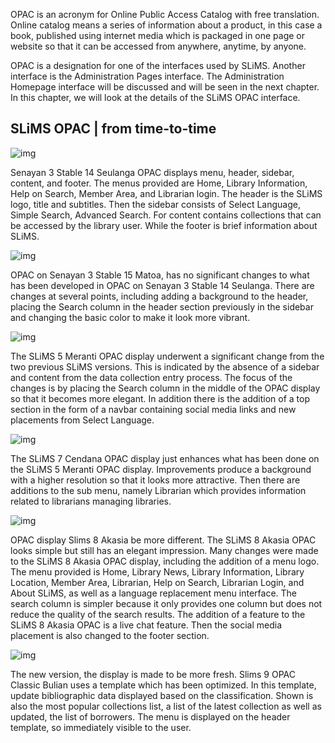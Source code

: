 OPAC is an acronym for Online Public Access Catalog with free translation. Online catalog means a series of information about a product, in this case a book, published using internet media which is packaged in one page or website so that it can be accessed from anywhere, anytime, by anyone.

OPAC is a designation for one of the interfaces used by SLiMS. Another interface is the Administration Pages interface. The Administration Homepage interface will be discussed and will be seen in the next chapter. In this chapter, we will look at the details of the SLiMS OPAC interface.

## SLiMS OPAC | from time-to-time

![img](https://lh5.googleusercontent.com/9tIOFmYYhNG0KyrJNdqfN96IiF3fHKtUdf0ydBeuTNQDBa5F0Dko67qFMEr6P4sLBp07H6-lSJf7FM9f3mofgCvwhsMFLKGCDe74cisdYPp8lvoT-hLcS82Lxhx21CRkRJIYGQG_)

Senayan 3 Stable 14 Seulanga OPAC displays menu, header, sidebar, content, and footer. The menus provided are Home, Library Information, Help on Search, Member Area, and Librarian login. The header is the SLiMS logo, title and subtitles. Then the sidebar consists of Select Language, Simple Search, Advanced Search. For content contains collections that can be accessed by the library user. While the footer is brief information about SLiMS.

![img](https://lh3.googleusercontent.com/UJXUhvJh8i_6RZ8Ib2Mzm_HwJ-fvXl_m2cUisbj-E9W1uLZQmzvUGNxU_ZbNWaKYYnwPfJ33QP5dEhhl_3vAXm0AchWKVGZcabg3XzZiLWrBLVz5q8PULZoqV7M4Wu0xXrir19q7)

OPAC on Senayan 3 Stable 15 Matoa, has no significant changes to what has been developed in OPAC on Senayan 3 Stable 14 Seulanga. There are changes at several points, including adding a background to the header, placing the Search column in the header section previously in the sidebar and changing the basic color to make it look more vibrant.

![img](https://lh4.googleusercontent.com/AW740p-CfNZsT4bvXeDwTWHacRXSo6cy6j8Qh22On8_jRQNZAAxtdlmmmRCSJRVjlrLWQtzqPTPhQ3yyhcuzJx_FPQxQ2cU3GNLB415yGTISirySp9JAQ65kyx-A8jBU-W41BDch)

The SLiMS 5 Meranti OPAC display underwent a significant change from the two previous SLiMS versions. This is indicated by the absence of a sidebar and content from the data collection entry process. The focus of the changes is by placing the Search column in the middle of the OPAC display so that it becomes more elegant. In addition there is the addition of a top section in the form of a navbar containing social media links and new placements from Select Language.

![img](https://lh6.googleusercontent.com/VvDZWnpoiOi-553CYhF3SJBN9V8mE-ABGpTSgUzYB0New5zUdEq7-ogO-omiIqwbQkyrgrH-S2Wy0nVKk0pWnEIo7YbvT9_NLmlYb2C2iBoBEa24dQvcOdy9aPZQnmltPBOmpgvh)

The SLiMS 7 Cendana OPAC display just enhances what has been done on the SLiMS 5 Meranti OPAC display. Improvements produce a background with a higher resolution so that it looks more attractive. Then there are additions to the sub menu, namely Librarian which provides information related to librarians managing libraries.

![img](https://lh3.googleusercontent.com/Hi1wMY-fdVILKNDLjTDyGIDTGaCRhsPN_7kAn_QwPsLyUn7pyQnDkPJGQfhz2UUkVpiM150e42CL1V_RmTo7leUoSMKAkBBspQxyUMA8O9qPWBRh8PRL8OckouFmJgUOYGmTBKvM)

OPAC display Slims 8 Akasia be more different. The SLiMS 8 Akasia OPAC looks simple but still has an elegant impression. Many changes were made to the SLiMS 8 Akasia OPAC display, including the addition of a menu logo. The menu provided is Home, Library News, Library Information, Library Location, Member Area, Librarian, Help on Search, Librarian Login, and About SLiMS, as well as a language replacement menu interface. The search column is simpler because it only provides one column but does not reduce the quality of the search results. The addition of a feature to the SLiMS 8 Akasia OPAC is a live chat feature. Then the social media placement is also changed to the footer section.

![img](https://lh6.googleusercontent.com/LSaAFrlsBAC02-20b2LgrslxlF3K3ALki31lZ8fvtNG6G3Vi-d52EoTpkE7BxS-vuRqwLP_m9PelevSISiwnsYdp33yAKy-ENGgq3dQLdvye5a5Gn2Le7NRpr_wLyJmkqTedZX9c)

The new version, the display is made to be more fresh. Slims 9 OPAC Classic Bulian uses a template which has been optimized. In this template, update bibliographic data displayed based on the classification. Shown is also the most popular collections list, a list of the latest collection as well as updated, the list of borrowers. The menu is displayed on the header template, so immediately visible to the user.